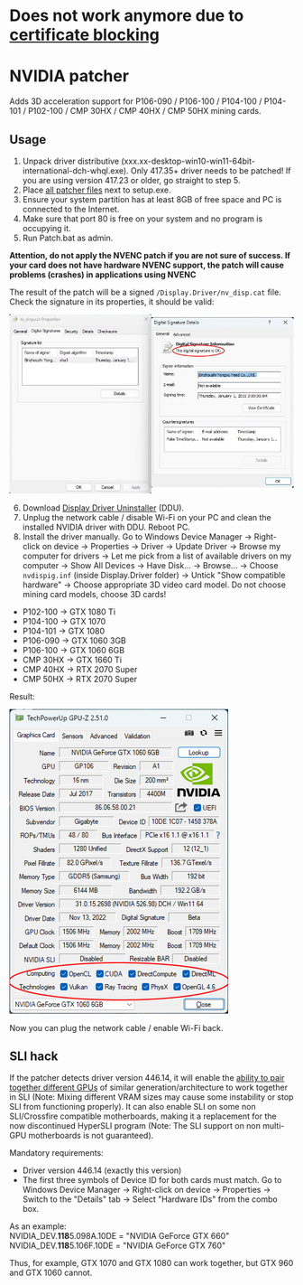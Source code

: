 # **Does not work anymore due to [certificate blocking](https://msrc.microsoft.com/update-guide/vulnerability/ADV230001)**

# NVIDIA patcher

Adds 3D acceleration support for P106-090 / P106-100 / P104-100 / P104-101 / P102-100 / CMP 30HX / CMP 40HX / CMP 50HX mining cards.

## Usage
1. Unpack driver distributive (xxx.xx-desktop-win10-win11-64bit-international-dch-whql.exe). Only 417.35+ driver needs to be patched! If you are using version 417.23 or older, go straight to step 5.
2. Place [all patcher files](https://github.com/dartraiden/NVIDIA-patcher/archive/refs/heads/old_patcher.zip) next to setup.exe.
3. Ensure your system partition has at least 8GB of free space and PC is connected to the Internet.
4. Make sure that port 80 is free on your system and no program is occupying it.
5. Run Patch.bat as admin.

**Attention, do not apply the NVENC patch if you are not sure of success. If your card does not have hardware NVENC support, the patch will cause problems (crashes) in applications using NVENC**

The result of the patch will be a signed `/Display.Driver/nv_disp.cat` file. Check the signature in its properties, it should be valid:

![Valid signature](/docs/signature.jpg)

6. Download [Display Driver Uninstaller](https://www.wagnardsoft.com/display-driver-uninstaller-ddu-) (DDU).
7. Unplug the network cable / disable Wi-Fi on your PC and clean the installed NVIDIA driver with DDU. Reboot PC.
8. Install the driver manually. Go to Windows Device Manager → Right-click on device → Properties → Driver → Update Driver → Browse my computer for drivers → Let me pick from a list of available drivers on my computer → Show All Devices → Have Disk... → Browse... → Choose `nvdispig.inf` (inside Display.Driver folder)  → Untick "Show compatible hardware" → Choose appropriate 3D video card model. Do not choose mining card models, choose 3D cards!
* P102-100 → GTX 1080 Ti
* P104-100 → GTX 1070
* P104-101 → GTX 1080
* P106-090 → GTX 1060 3GB
* P106-100 → GTX 1060 6GB
* CMP 30HX → GTX 1660 Ti
* CMP 40HX → RTX 2070 Super
* CMP 50HX → RTX 2070 Super

Result:

![Screenshot of GPU-Z window](/docs/gpu-z.png)

Now you can plug the network cable / enable Wi-Fi back.

## SLI hack
If the patcher detects driver version 446.14, it will enable the [ability to pair together different GPUs](https://www.techpowerup.com/forums/threads/sli-with-different-cards.158907/) of similar generation/architecture to work together in SLI (Note: Mixing different VRAM sizes may cause some instability or stop SLI from functioning properly). It can also enable SLI on some non SLI/Crossfire compatible motherboards, making it a replacement for the now discontinued HyperSLI program (Note: The SLI support on non multi-GPU motherboards is not guaranteed).

Mandatory requirements:
* Driver version 446.14 (exactly this version)
* The first three symbols of Device ID for both cards must match. Go to Windows Device Manager → Right-click on device → Properties → Switch to the "Details" tab →  Select "Hardware IDs" from the combo box.

As an example:  
NVIDIA_DEV.**118**5.098A.10DE = "NVIDIA GeForce GTX 660"  
NVIDIA_DEV.**118**5.106F.10DE = "NVIDIA GeForce GTX 760"

Thus, for example, GTX 1070 and GTX 1080 can work together, but GTX 960 and GTX 1060 cannot.
